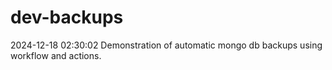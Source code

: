 # dev-backups
2024-12-18 02:30:02 Demonstration of automatic mongo db backups using workflow and actions.
